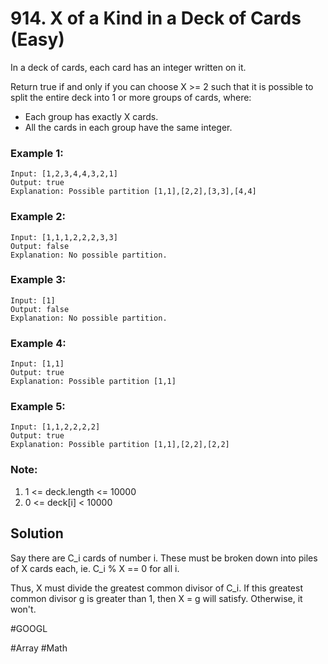 # 914. X of a Kind in a Deck of Cards (Easy)

In a deck of cards, each card has an integer written on it.

Return true if and only if you can choose X >= 2 such that it is possible to split the entire deck into 1 or more groups of cards, where:

- Each group has exactly X cards.
- All the cards in each group have the same integer.
 
### Example 1:
```
Input: [1,2,3,4,4,3,2,1]
Output: true
Explanation: Possible partition [1,1],[2,2],[3,3],[4,4]
```

### Example 2:
```
Input: [1,1,1,2,2,2,3,3]
Output: false
Explanation: No possible partition.
```

### Example 3:
```
Input: [1]
Output: false
Explanation: No possible partition.
```

### Example 4:
```
Input: [1,1]
Output: true
Explanation: Possible partition [1,1]
```

### Example 5:
```
Input: [1,1,2,2,2,2]
Output: true
Explanation: Possible partition [1,1],[2,2],[2,2]
```

### Note:
1. 1 <= deck.length <= 10000
2. 0 <= deck[i] < 10000

## Solution
Say there are C_i cards of number i. These must be broken down into piles of X cards each, ie. C_i % X == 0 for all i.

Thus, X must divide the greatest common divisor of C_i. If this greatest common divisor g is greater than 1, then X = g will satisfy. Otherwise, it won't.


#GOOGL

#Array #Math
